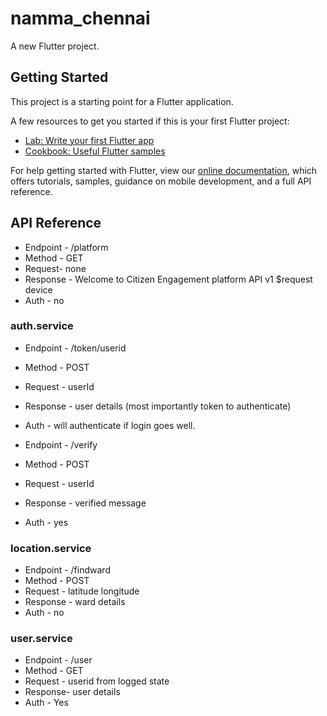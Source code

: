 # namma_chennai

A new Flutter project.

## Getting Started

This project is a starting point for a Flutter application.

A few resources to get you started if this is your first Flutter project:

- [Lab: Write your first Flutter app](https://flutter.io/docs/get-started/codelab)
- [Cookbook: Useful Flutter samples](https://flutter.io/docs/cookbook)

For help getting started with Flutter, view our 
[online documentation](https://flutter.io/docs), which offers tutorials, 
samples, guidance on mobile development, and a full API reference.

## API Reference

- Endpoint - /platform
- Method - GET
- Request- none
- Response - Welcome to Citizen Engagement platform API v1 $request device
- Auth - no

### auth.service

- Endpoint  - /token/userid
- Method - POST
- Request - userId
- Response - user details (most importantly token to authenticate)
- Auth - will authenticate if login goes well.

 
- Endpoint  - /verify
- Method - POST
- Request - userId
- Response - verified message
- Auth - yes

### location.service

- Endpoint  - /findward
- Method - POST
- Request - latitude longitude
- Response - ward details
- Auth - no

### user.service

- Endpoint  - /user
- Method - GET
- Request - userid from logged state
- Response- user details
- Auth - Yes
